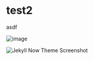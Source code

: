 # test2

asdf

![image](/images/first_post.png "aaa")

![Jekyll Now Theme Screenshot](/images/jekyll-now-theme-screenshot.jpg "Jekyll Now Theme Screenshot")
